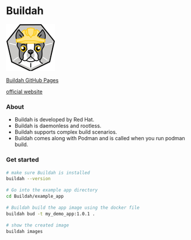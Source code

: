 # Buildah
![Buildah](../images/buildah.png)

[Buildah GitHub Pages](https://github.com/containers/buildah)

[official website](https://buildah.io/)

### About

- Buildah is developed by Red Hat. 
- Buildah is daemonless and rootless.
- Buildah  supports complex build scenarios. 
- Buildah comes along with Podman and is called when you run podman build.




### Get started
```sh
# make sure Buildah is installed
buildah --version
```

```sh
# Go into the example app directory
cd Buildah/example_app
```

```sh
# Buildah build the app image using the docker file
buildah bud -t my_demo_app:1.0.1 .
```

```sh
# show the created image
buildah images
```



